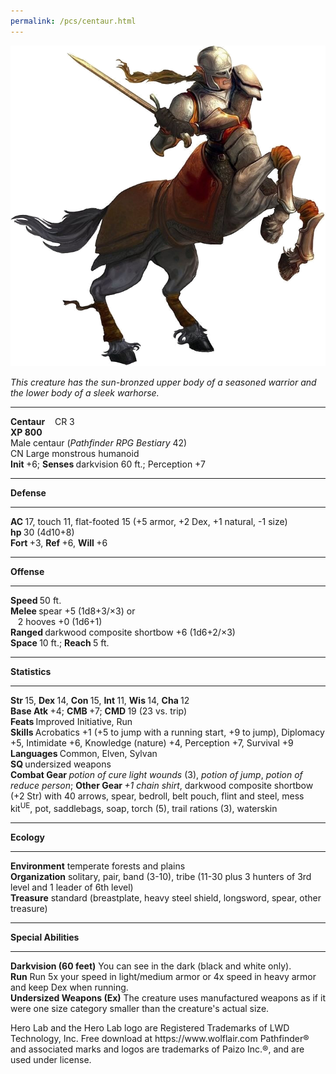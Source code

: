 ```yaml
---
permalink: /pcs/centaur.html
---
```


![centaur](./centaur.png)

<html>
<head><title>Centaur - created with Hero Lab&reg;</title>
<meta http-equiv="Content-Type" content="text/html; charset=UTF-8"/>
</head>
<body>
<i>This creature has the sun-bronzed upper body of a seasoned warrior and the lower body of a sleek warhorse.</i><br/>
<hr/><b>Centaur</b>&nbsp;&nbsp;&nbsp;&nbsp;CR 3<br/>
<b>XP 800</b><br/>
Male centaur (<i>Pathfinder RPG Bestiary</i> 42)<br/>
CN Large monstrous humanoid<br/>
<b>Init </b>+6; <b>Senses </b>darkvision 60 ft.; Perception +7<br/>
<hr/><b>Defense</b><br/>
<hr/><b>AC </b>17, touch 11, flat-footed 15 (+5 armor, +2 Dex, +1 natural, -1 size)<br/>
<b>hp </b>30 (4d10+8)<br/>
<b>Fort </b>+3, <b>Ref </b>+6, <b>Will </b>+6<br/>
<hr/><b>Offense</b><br/>
<hr/><b>Speed </b>50 ft.<br/>
<b>Melee </b>spear +5 (1d8+3/×3) or<br/>
&nbsp;&nbsp;&nbsp;2 hooves +0 (1d6+1)<br/>
<b>Ranged </b>darkwood composite shortbow +6 (1d6+2/×3)<br/>
<b>Space </b>10 ft.; <b>Reach </b>5 ft.<br/>
<hr/><b>Statistics</b><br/>
<hr/><b>Str </b>15, <b>Dex </b>14, <b>Con </b>15, <b>Int </b>11, <b>Wis </b>14, <b>Cha </b>12<br/>
<b>Base Atk </b>+4; <b>CMB </b>+7; <b>CMD </b>19 (23 vs. trip)<br/>
<b>Feats </b>Improved Initiative, Run<br/>
<b>Skills </b>Acrobatics +1 (+5 to jump with a running start, +9 to jump), Diplomacy +5, Intimidate +6, Knowledge (nature) +4, Perception +7, Survival +9<br/>
<b>Languages </b>Common, Elven, Sylvan<br/>
<b>SQ </b>undersized weapons<br/>
<b>Combat Gear </b><i>potion of cure light wounds</i> (3), <i>potion of jump</i>, <i>potion of reduce person</i>; <b>Other Gear </b><i>+1 chain shirt</i>, darkwood composite shortbow (+2 Str) with 40 arrows, spear, bedroll, belt pouch, flint and steel, mess kit<sup>UE</sup>, pot, saddlebags, soap, torch (5), trail rations (3), waterskin<br/>
<hr/><b>Ecology</b><br/>
<hr/><b>Environment</b> temperate forests and plains<br/>
<b>Organization</b> solitary, pair, band (3-10), tribe (11-30 plus 3 hunters of 3rd level and 1 leader of 6th level)<br/>
<b>Treasure</b> standard (breastplate, heavy steel shield, longsword,  spear, other treasure)<br/>
<hr/><b>Special Abilities</b><br/>
<hr/><b>Darkvision (60 feet)</b> You can see in the dark (black and white only).<br/>
<b>Run</b> Run 5x your speed in light/medium armor or 4x speed in heavy armor and keep Dex when running.<br/>
<b>Undersized Weapons (Ex)</b> The creature uses manufactured weapons as if it were one size category smaller than the creature's actual size.<br/>

<p>Hero Lab and the Hero Lab logo are Registered Trademarks of LWD Technology, Inc. Free download at https://www.wolflair.com
Pathfinder® and associated marks and logos are trademarks of Paizo Inc.®, and are used under license.</p>
</body>
</html>
